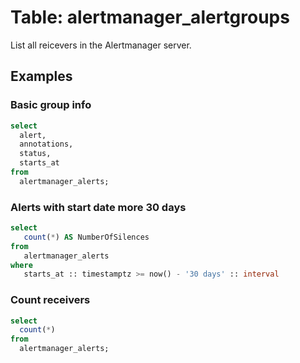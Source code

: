 # Table: alertmanager_alertgroups

List all reicevers in the Alertmanager server.

## Examples

### Basic group info

```sql
select
  alert,
  annotations,
  status,
  starts_at
from
  alertmanager_alerts;
```
### Alerts with start date more 30 days

```sql
select
   count(*) AS NumberOfSilences
from
   alertmanager_alerts
where
   starts_at :: timestamptz >= now() - '30 days' :: interval
```

### Count receivers

```sql
select
  count(*)
from
  alertmanager_alerts;
```
